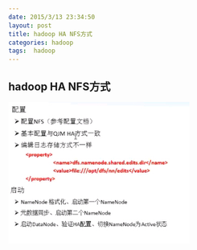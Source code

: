```yaml
---
date: 2015/3/13 23:34:50  
layout: post
title: hadoop HA NFS方式
categories: hadoop
tags:  hadoop
---
```

## hadoop HA NFS方式

![](/image/hadoop-ha-10.jpg)